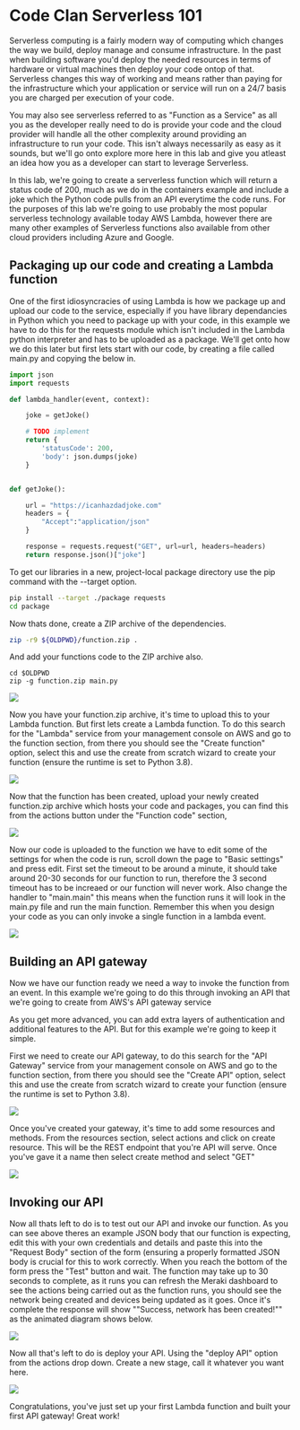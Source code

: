 # Code Clan Serverless 101

Serverless computing is a fairly modern way of computing which changes the way we build, deploy manage and consume infrastructure. In the past when building software you'd deploy the needed resources in terms of hardware or virtual machines then deploy your code ontop of that. Serverless changes this way of working and means rather than paying for the infrastructure which your application or service will run on a 24/7 basis you are charged per execution of your code.

You may also see serverless referred to as "Function as a Service" as all you as the developer really need to do is provide your code and the cloud provider will handle all the other complexity around providing an infrastructure to run your code. This isn't always necessarily as easy as it sounds, but we'll go onto explore more here in this lab and give you atleast an idea how you as a developer can start to leverage Serverless.

In this lab, we're going to create a serverless function which will return a status code of 200, much as we do in the containers example and include a joke which the Python code pulls from an API everytime the code runs. For the purposes of this lab we're going to use probably the most popular serverless technology available today AWS Lambda, however there are many other examples of Serverless functions also available from other cloud providers including Azure and Google.

## Packaging up our code and creating a Lambda function

One of the first idiosyncracies of using Lambda is how we package up and upload our code to the service, especially if you have library dependancies in Python which you need to package up with your code, in this example we have to do this for the requests module which isn't included in the Lambda python interpreter and has to be uploaded as a package. We'll get onto how we do this later but first lets start with our code, by creating a file called main.py and copying the below in. 

```Python
import json
import requests

def lambda_handler(event, context):

    joke = getJoke()

    # TODO implement
    return {
        'statusCode': 200,
        'body': json.dumps(joke)
    }


def getJoke():

    url = "https://icanhazdadjoke.com"
    headers = {
        "Accept":"application/json"
    }

    response = requests.request("GET", url=url, headers=headers)
    return response.json()["joke"]

```

To get our libraries in a new, project-local package directory use the pip command with the --target option.

```bash
pip install --target ./package requests
cd package
```

Now thats done, create a ZIP archive of the dependencies. 

```bash 
zip -r9 ${OLDPWD}/function.zip .
```

And add your functions code to the ZIP archive also.

```
cd $OLDPWD
zip -g function.zip main.py
```

![](./images/create-zip.gif)

Now you have your function.zip archive, it's time to upload this to your Lambda function. But first lets create a Lambda function. To do this search for the "Lambda" service from your management console on AWS and go to the function section, from there you should see the "Create function" option, select this and use the create from scratch wizard to create your function (ensure the runtime is set to Python 3.8).

![](./images/lambda-create.gif)

Now that the function has been created, upload your newly created function.zip archive which hosts your code and packages, you can find this from the actions button under the "Function code" section,

![](./images/zip-upload.gif)

Now our code is uploaded to the function we have to edit some of the settings for when the code is run, scroll down the page to "Basic settings" and press edit. First set the timeout to be around a minute, it should take around 20-30 seconds for our function to run, therefore the 3 second timeout has to be increaed or our function will never work. Also change the handler to "main.main" this means when the function runs it will look in the main.py file and run the main function. Remember this when you design your code as you can only invoke a single function in a lambda event.

![](./images/change-handler.gif)

## Building an API gateway

Now we have our function ready we need a way to invoke the function from an event. In this example we're going to do this through invoking an API that we're going to create from AWS's API gateway service

As you get more advanced, you can add extra layers of authentication and additional features to the API. But for this example we're going to keep it simple.

First we need to create our API gateway, to do this search for the "API Gateway" service from your management console on AWS and go to the function section, from there you should see the "Create API" option, select this and use the create from scratch wizard to create your function (ensure the runtime is set to Python 3.8).

![](./images/create-gateway.gif)

Once you've created your gateway, it's time to add some resources and methods. From the resources section, select actions and click on create resource. This will be the REST endpoint that you're API will serve. Once you've gave it a name then select create method and select "GET"

![](./images/create-method.gif)

## Invoking our API

Now all thats left to do is to test out our API and invoke our function. 
As you can see above theres an example JSON body that our function is expecting, edit this with your own credentials and details and paste this into the "Request Body" section of the form (ensuring a properly formatted JSON body is crucial for this to work correctly. When you reach the bottom of the form press the "Test" button and wait. The function may take up to 30 seconds to complete, as it runs you can refresh the Meraki dashboard to see the actions being carried out as the function runs, you should see the network being created and devices being updated as it goes. Once it's complete the response will show ""Success, network has been created!"" as the animated diagram shows below.

![](./images/invoke-api.gif)

Now all that's left to do is deploy your API. Using the "deploy API" option from the actions drop down. Create a new stage, call it whatever you want here. 

![](./images/deploy-api.gif)

Congratulations, you've just set up your first Lambda function and built your first API gateway! Great work!
